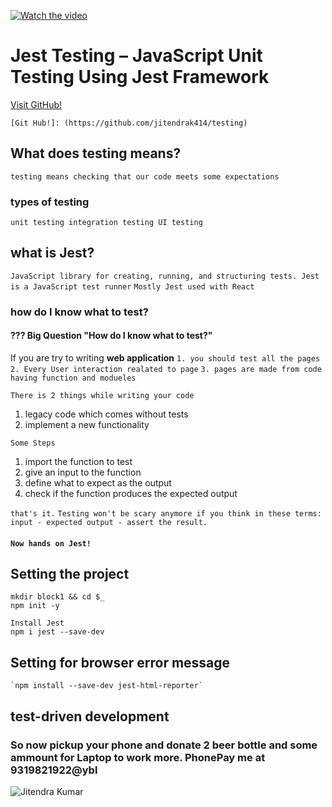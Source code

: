 
[![Watch the video](https://i.imgur.com/vKb2F1B.png)](https://www.youtube.com/watch?v=vkEl6HmKbZI)

# Jest Testing – JavaScript Unit Testing Using Jest Framework

[Visit GitHub!](https://github.com/jitendrak414/testing)

    [Git Hub!]: (https://github.com/jitendrak414/testing)
     
     

## What does testing means?
`testing means checking that our code meets some expectations`

### types of testing 
`unit testing
integration testing
UI testing`


## what is Jest?
`JavaScript library for creating, running, and structuring tests. Jest is a JavaScript test runner`
`Mostly Jest used with React`

### how do I know what to test?

#### ??? Big Question  "How do I know what to test?"
If you are try to writing **web application**
`1. you should test all the pages`
`2. Every User interaction realated to page`
`3. pages are made from code having function and modueles`

`There is 2 things while writing your code`
1. legacy code which comes without tests
2. implement a new functionality

`Some Steps`
1. import the function to test
2. give an input to the function
3. define what to expect as the output
4. check if the function produces the expected output

 `that's it.`
 `Testing won't be scary anymore if you think in these terms: input - expected output - assert the result.`
#### `Now hands on Jest!`


## Setting the project
    mkdir block1 && cd $_
    npm init -y

    Install Jest
    npm i jest --save-dev

## Setting for browser error message
    `npm install --save-dev jest-html-reporter`
## test-driven development

### So now pickup your phone and donate 2 beer bottle and some ammount for Laptop to work more. PhonePay me at 9319821922@ybl
![Jitendra Kumar](https://tripline.in/wp-content/uploads/2022/02/WhatsApp-Image-2022-02-15-at-4.54.04-AM.jpeg)



